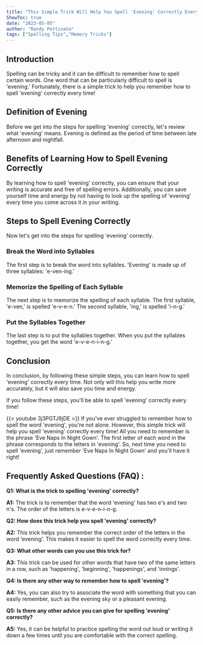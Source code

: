 ```yaml
---
title: "This Simple Trick Will Help You Spell 'Evening' Correctly Every Time!"
ShowToc: true 
date: "2023-05-05"
author: "Randy Pettinato" 
tags: ["Spelling Tips","Memory Tricks"]
---
```

## Introduction
Spelling can be tricky and it can be difficult to remember how to spell certain words. One word that can be particularly difficult to spell is 'evening.' Fortunately, there is a simple trick to help you remember how to spell 'evening' correctly every time! 

## Definition of Evening
Before we get into the steps for spelling 'evening' correctly, let's review what 'evening' means. Evening is defined as the period of time between late afternoon and nightfall. 

## Benefits of Learning How to Spell Evening Correctly
By learning how to spell 'evening' correctly, you can ensure that your writing is accurate and free of spelling errors. Additionally, you can save yourself time and energy by not having to look up the spelling of 'evening' every time you come across it in your writing. 

## Steps to Spell Evening Correctly
Now let's get into the steps for spelling 'evening' correctly. 

### Break the Word into Syllables
The first step is to break the word into syllables. 'Evening' is made up of three syllables: 'e-ven-ing.' 

### Memorize the Spelling of Each Syllable
The next step is to memorize the spelling of each syllable. The first syllable, 'e-ven,' is spelled 'e-v-e-n.' The second syllable, 'ing,' is spelled 'i-n-g.' 

### Put the Syllables Together
The last step is to put the syllables together. When you put the syllables together, you get the word 'e-v-e-n-i-n-g.' 

## Conclusion
In conclusion, by following these simple steps, you can learn how to spell 'evening' correctly every time. Not only will this help you write more accurately, but it will also save you time and energy. 

If you follow these steps, you'll be able to spell 'evening' correctly every time!

{{< youtube 3j3PGTJ9jDE >}} 
If you've ever struggled to remember how to spell the word 'evening', you're not alone. However, this simple trick will help you spell 'evening' correctly every time! All you need to remember is the phrase 'Eve Naps In Night Gown'. The first letter of each word in the phrase corresponds to the letters in 'evening'. So, next time you need to spell 'evening', just remember 'Eve Naps In Night Gown' and you'll have it right!

## Frequently Asked Questions (FAQ) :
**Q1: What is the trick to spelling 'evening' correctly?**

**A1:** The trick is to remember that the word 'evening' has two e's and two n's. The order of the letters is e-v-e-n-i-n-g. 

**Q2: How does this trick help you spell 'evening' correctly?**

**A2:** This trick helps you remember the correct order of the letters in the word 'evening'. This makes it easier to spell the word correctly every time.

**Q3: What other words can you use this trick for?**

**A3:** This trick can be used for other words that have two of the same letters in a row, such as 'happening', 'beginning', 'happenings', and 'innings'.

**Q4: Is there any other way to remember how to spell 'evening'?**

**A4:** Yes, you can also try to associate the word with something that you can easily remember, such as the evening sky or a pleasant evening.

**Q5: Is there any other advice you can give for spelling 'evening' correctly?**

**A5:** Yes, it can be helpful to practice spelling the word out loud or writing it down a few times until you are comfortable with the correct spelling.





